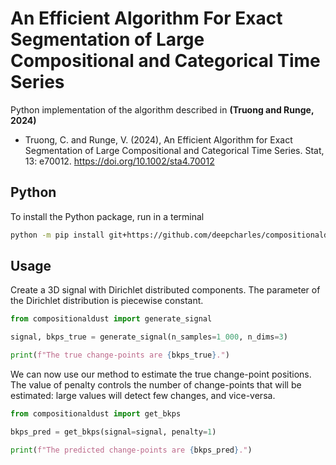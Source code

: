 # An Efficient Algorithm For Exact Segmentation of Large Compositional and Categorical Time Series

Python implementation of the algorithm described in **(Truong and Runge, 2024)**

- Truong, C. and Runge, V. (2024), An Efficient Algorithm for Exact Segmentation of Large Compositional and Categorical Time Series. Stat, 13: e70012. https://doi.org/10.1002/sta4.70012



## Python

To install the Python package, run in a terminal

```bash
python -m pip install git+https://github.com/deepcharles/compositionaldust.git
```

## Usage

Create a 3D signal with Dirichlet distributed components. 
The parameter of the Dirichlet distribution is piecewise constant.

```python
from compositionaldust import generate_signal

signal, bkps_true = generate_signal(n_samples=1_000, n_dims=3)

print(f"The true change-points are {bkps_true}.")
```

We can now use our method to estimate the true change-point positions.
The value of penalty controls the number of change-points that will be estimated: large values will detect few changes, and vice-versa.

```python
from compositionaldust import get_bkps

bkps_pred = get_bkps(signal=signal, penalty=1)

print(f"The predicted change-points are {bkps_pred}.")
```
